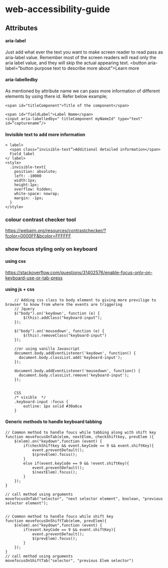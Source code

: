 # web-accessibility-guide

## Attributes
#### aria-label
Just add what ever the text you want to make screen reader to read pass as aria-label value. Remember most of the screen readers will read only the aria label value, and they will skip the actual appearing text.
<button aria-label=”button purpose text to describe more about”>Learn more</button>


#### aria-labelledby

As mentioned by attribute name we can pass more information of different elements by using there id. Refer below example;
    
    <span id="titleComponent">Title of the component</span>

    <span id="fieldLabel">Label Name</span>
    <input aria-labelledby=" titleComponent myNameId" type="text" id=”capturename”/>

#### Invisible text to add more information 
    < label>
      <span class=”invisible-text”>Additional detailed information</span>
      Field label
    </ label>
    <style>
      .invisible-text{
        position: absolute;
        left: -10000
        width:1px;
        height:1px;
        overflow: hidden;
        white-space: nowrap;
        margin: -1px;
      }
    </style>



### colour contrast checker tool
https://webaim.org/resources/contrastchecker/?fcolor=0000FF&bcolor=FFFFFF


### show focus styling only on keyboard 
#### using css 
https://stackoverflow.com/questions/31402576/enable-focus-only-on-keyboard-use-or-tab-press

#### using js + css
        // Adding css class to body element to giving more previlige to browser to know from where the events are triggering
        // Jquery
        $("body").on('keydown', function (e) {
            $(this).addClass("keyboard-input");
        });

        $("body").on('mousedown', function (e) {
            $(this).removeClass("keyboard-input")
        });
        
        //or using vanilla Javascript        
        document.body.addEventListener('keydown', function() {
          document.body.classList.add('keyboard-input');
        });

        document.body.addEventListener('mousedown', function() {
          document.body.classList.remove('keyboard-input');
        });


        CSS
        /* visible  */
        .keyboard-input :focus {
            outline: 1px solid #30a6ca
        }


#### Generic methods to handle keyboard tabbing
	// Common method to handle foucs while tabbing along with shift key
	function movefocusOnTab(elem, nextElem, checkShiftkey, prevElem ){
		$(elem).on("keydown",function (event) {
			if(checkShiftkey && event.keyCode == 9 && event.shiftKey){
				event.preventDefault();
				$(prevElem).focus();
			}
			else if(event.keyCode == 9 && !event.shiftKey){
				event.preventDefault();
				$(nextElem).focus();
			}
		});
	}

	// call method using arguments
	movefocusOnTab("selector", "next selector element", boolean, "previous selector element");


	// Common method to handle foucs while shift key
	function movefocusOnShiftTab(elem, prevElem){
		$(elem).on("keydown",function (event) {
			if(event.keyCode == 9 && event.shiftKey){
				event.preventDefault();
				$(prevElem).focus();
			}
		});
	}
	// call method using arguments
	movefocusOnShiftTab("selector", "previous Elem selector")




